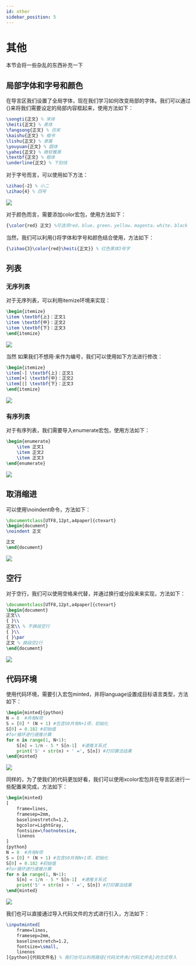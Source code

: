 ```yaml
---
id: other
sidebar_position: 5
---
```


# 其他
本节会将一些杂乱的东西补充一下

## 局部字体和字号和颜色
在导言区我们设置了全局字体，现在我们学习如何改变局部的字体。我们可以通过{}来将我们需要设定的局部内容框起来，使用方法如下：
```latex
\songti{正文} % 宋体
\heiti{正文} % 黑体
\fangsong{正文} % 仿宋
\kaishu{正文} % 楷书
\lishu{正文} % 隶属
\youyuan{正文} % 圆体
\yahei{正文} % 微软雅黑
\textbf{正文} % 粗体
\underline{正文} % 下划线
```

对于字号而言，可以使用如下方法：
```latex
\zihao{-2} % 小二
\zihao{4} % 四号
```
![](./img/img19.png)

对于颜色而言，需要添加color宏包，使用方法如下：
```latex
{\color{red} 正文} %可选项red，blue，green，yellow，magenta，white，black
```

当然，我们可以利用{}将字体和字号和颜色结合使用，方法如下：
```latex
{\zihao{3}\color{red}\heiti{正文}} % 红色黑体3号字
```

## 列表
### 无序列表
对于无序列表，可以利用itemize环境来实现：
```latex
\begin{itemize}
\item \textbf{上}：正文1
\item \textbf{中}：正文2
\item \textbf{下}：正文3
\end{itemize}
```
![](./img/img9.png)

当然 如果我们不想用·来作为编号，我们可以使用如下方法进行修改：
```latex
\begin{itemize}
\item[-] \textbf{上}：正文1
\item[+] \textbf{中}：正文2
\item[|] \textbf{下}：正文3
\end{itemize}
```
![](./img/img10.png)

### 有序列表
对于有序列表，我们需要导入enumerate宏包，使用方法如下：
```latex
\begin{enumerate}
	\item 正文1
	\item 正文2
    \item 正文3
\end{enumerate}
```
![](./img/img11.png)

## 取消缩进
可以使用\noindent命令，方法如下：
```latex
\documentclass[UTF8,12pt,a4paper]{ctexart}
\begin{document}
\noindent 正文

正文
\end{document}
```
![](./img/img12.png)

## 空行
对于空行，我们可以使用空格来代替，并通过换行或分段来来实现，方法如下：
```latex
\documentclass[UTF8,12pt,a4paper]{ctexart}
\begin{document}
正文\\
{ }\\
正文\\ % 不换段空行
{ }\\
{ }\par
正文 % 换段空2行
\end{document}
```
![](./img/img13.png)

## 代码环境
使用代码环境，需要引入宏包minted，并将language设置成目标语言类型，方法如下：
```latex
\begin{minted}{python}
N = 8  #共有N项
S = [0] * (N + 1) #包含S0共有N+1项，初始化
S[0] = 0.182 #初始值
#for循环进行递推计算
for n in range(1, N+1):
    S[n] = 1/n - 5 * S[n-1]  #递推关系式
    print('S' + str(n) + ' =', S[n]) #打印算法结果
\end{minted}
```
![](./img/img20.png)

同样的，为了使我们的代码更加好看，我们可以使用xcolor宏包并在导言区进行一些配置来完成，方法如下：
```latex
\begin{minted}
[
    frame=lines,
    framesep=2mm,
    baselinestretch=1.2,
    bgcolor=LightGray,
    fontsize=\footnotesize,
    linenos
]
{python}
N = 8  #共有N项
S = [0] * (N + 1) #包含S0共有N+1项，初始化
S[0] = 0.182 #初始值
#for循环进行递推计算
for n in range(1, N+1):
    S[n] = 1/n - 5 * S[n-1]  #递推关系式
    print('S' + str(n) + ' =', S[n]) #打印算法结果
\end{minted}
```
![](./img/img21.png)

我们也可以直接通过导入代码文件的方式进行引入，方法如下：
```latex
\inputminted[
    frame=lines,
    framesep=2mm,
    baselinestretch=1.2,
    fontsize=\small,
    linenos
]{python}{代码文件名} % 我们也可以利用路径{代码文件夹/代码文件名}的方式导入
```
